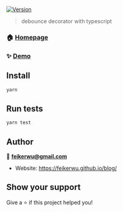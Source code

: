 <p>
  <a href="" target="_blank">
    <img alt="Version" src="https://img.shields.io/npm/v/debounce.svg">
  </a>
</p>

> debounce decorator with typescript

### 🏠 [Homepage](https://github.com/feikerwu/debounce-decorator)

### ✨ [Demo](https://github.com/feikerwu/debounce-decorator)

## Install

```sh
yarn
```

## Run tests

```sh
yarn test
```

## Author

👤 **feikerwu@gmail.com**

* Website: https://feikerwu.github.io/blog/

## Show your support

Give a ⭐️ if this project helped you!


